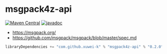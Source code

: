 # msgpack4z-api

[![Maven Central](https://maven-badges.herokuapp.com/maven-central/com.github.xuwei-k/msgpack4z-api/badge.svg)](https://maven-badges.herokuapp.com/maven-central/com.github.xuwei-k/msgpack4z-api)
[![javadoc](https://javadoc.io/badge2/com.github.xuwei-k/msgpack4z-api/javadoc.svg)](https://javadoc.io/doc/com.github.xuwei-k/msgpack4z-api)

- <https://msgpack.org/>
- <https://github.com/msgpack/msgpack/blob/master/spec.md>

```scala
libraryDependencies += "com.github.xuwei-k" % "msgpack4z-api" % "0.2.0"
```
